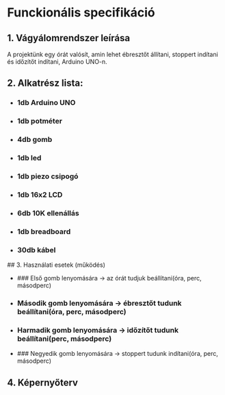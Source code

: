 # Funckionális specifikáció

## 1. Vágyálomrendszer leírása

A projektünk egy órát valósít, amin lehet ébresztőt állítani, stoppert indítani és időzítőt indítani, Arduino UNO-n.

## 2. Alkatrész lista:

* ### 1db Arduino UNO
* ### 1db potméter
* ### 4db gomb
* ### 1db led
* ### 1db piezo csipogó
* ### 1db 16x2 LCD
* ### 6db 10K ellenállás
* ### 1db breadboard
* ### 30db kábel

## 3. Használati esetek (működés)

* ### Első gomb lenyomására -> az órát tudjuk beállítani(óra, perc, másodperc)
* ### Második gomb lenyomására -> ébresztőt tudunk beállítani(óra, perc, másodperc)
* ### Harmadik gomb lenyomására -> időzítőt tudunk beállítani(perc, másodperc)
* ### Negyedik gomb lenyomására -> stoppert tudunk indítani(óra, perc, másodperc)

## 4. Képernyőterv
